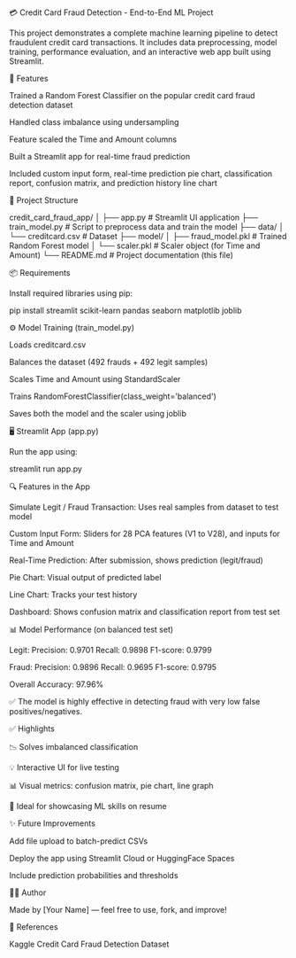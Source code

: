 💳 Credit Card Fraud Detection - End-to-End ML Project

This project demonstrates a complete machine learning pipeline to detect fraudulent credit card transactions. It includes data preprocessing, model training, performance evaluation, and an interactive web app built using Streamlit.

🚀 Features

Trained a Random Forest Classifier on the popular credit card fraud detection dataset

Handled class imbalance using undersampling

Feature scaled the Time and Amount columns

Built a Streamlit app for real-time fraud prediction

Included custom input form, real-time prediction pie chart, classification report, confusion matrix, and prediction history line chart

📁 Project Structure

credit_card_fraud_app/
│
├── app.py                   # Streamlit UI application
├── train_model.py          # Script to preprocess data and train the model
├── data/
│   └── creditcard.csv      # Dataset
├── model/
│   ├── fraud_model.pkl     # Trained Random Forest model
│   └── scaler.pkl          # Scaler object (for Time and Amount)
└── README.md               # Project documentation (this file)

📦 Requirements

Install required libraries using pip:

pip install streamlit scikit-learn pandas seaborn matplotlib joblib

⚙️ Model Training (train_model.py)

Loads creditcard.csv

Balances the dataset (492 frauds + 492 legit samples)

Scales Time and Amount using StandardScaler

Trains RandomForestClassifier(class_weight='balanced')

Saves both the model and the scaler using joblib

🖥️ Streamlit App (app.py)

Run the app using:

streamlit run app.py

🔍 Features in the App

Simulate Legit / Fraud Transaction: Uses real samples from dataset to test model

Custom Input Form: Sliders for 28 PCA features (V1 to V28), and inputs for Time and Amount

Real-Time Prediction: After submission, shows prediction (legit/fraud)

Pie Chart: Visual output of predicted label

Line Chart: Tracks your test history

Dashboard: Shows confusion matrix and classification report from test set

📊 Model Performance (on balanced test set)

Legit:
  Precision: 0.9701
  Recall:    0.9898
  F1-score:  0.9799

Fraud:
  Precision: 0.9896
  Recall:    0.9695
  F1-score:  0.9795

Overall Accuracy: 97.96%

✅ The model is highly effective in detecting fraud with very low false positives/negatives.

✅ Highlights

📉 Solves imbalanced classification

💡 Interactive UI for live testing

📊 Visual metrics: confusion matrix, pie chart, line graph

🧠 Ideal for showcasing ML skills on resume

✨ Future Improvements

Add file upload to batch-predict CSVs

Deploy the app using Streamlit Cloud or HuggingFace Spaces

Include prediction probabilities and thresholds

👨‍💻 Author

Made by [Your Name] — feel free to use, fork, and improve!

📎 References

Kaggle Credit Card Fraud Detection Dataset

